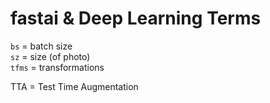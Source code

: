 # fastai & Deep Learning Terms

`bs` = batch size  
`sz` = size (of photo)  
`tfms` = transformations  

TTA = Test Time Augmentation  


